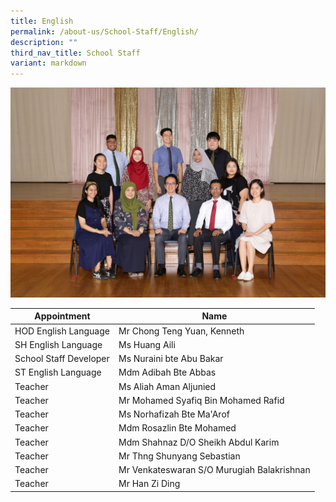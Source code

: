 ```yaml
---
title: English
permalink: /about-us/School-Staff/English/
description: ""
third_nav_title: School Staff
variant: markdown
---
```

![](/images/Dept%20Photo/ENGLISH_DEPARTMENT_2808_FORMAL.jpg)

| Appointment | Name | 
| -------- | -------- | 
| HOD English Language    | Mr Chong Teng Yuan, Kenneth   | 
| SH English Language     | Ms Huang Aili    | 
| School Staff Developer     | Ms Nuraini bte Abu Bakar    | 
| ST  English Language    | Mdm  Adibah Bte Abbas    | 
| Teacher     | Ms Aliah Aman Aljunied     | 
| Teacher     | Mr Mohamed Syafiq Bin Mohamed Rafid     | 
| Teacher     | Ms Norhafizah Bte Ma'Arof    | 
| Teacher     | Mdm Rosazlin  Bte Mohamed     | 
| Teacher     | Mdm Shahnaz D/O Sheikh Abdul Karim    | 
| Teacher     | Mr Thng Shunyang Sebastian    | 
| Teacher     | Mr Venkateswaran S/O Murugiah Balakrishnan    |
| Teacher     | Mr Han Zi Ding    |